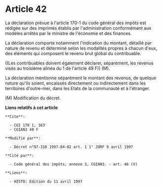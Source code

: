 # Article 42

La déclaration prévue à l'article 170-1 du code général des impôts est rédigée sur des imprimés établis par l'administration
conformément aux modèles arrêtés par le ministre de l'économie et des finances.

La déclaration comporte notamment l'indication du montant, détaillé par nature de revenu et déterminé selon les modalités
propres à chacun d'eux, des éléments qui composent le revenu brut global du contribuable.

((Les contribuables doivent également déclarer, séparément, les revenus visés au troisième alinéa du 1 de l'article 49 F))
(M).

La déclaration mentionne séparément le montant des revenus, de quelque nature qu'ils soient, encaissés directement ou
indirectement dans les territoires d'outre-mer, dans les Etats de la communauté et à l'étranger.

(M) Modification du décret.

**Liens relatifs à cet article**

	**Cite**:

	  - CGI 170 1, 163
	  - CGIAN3 49 F

	**Modifié par**:

	  - Décret n°97-318 1997-04-02 art. 1 1° JORF 9 avril 1997

	**Cité par**:

	  - Code général des impôts, annexe 3, CGIAN3. - art. 46 (V)

	**Liens**:

	  - HISTO: Edition du 11 avril 1997
